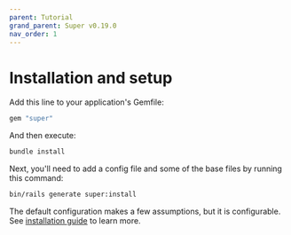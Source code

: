 ```yaml
---
parent: Tutorial
grand_parent: Super v0.19.0
nav_order: 1
---
```

# Installation and setup

Add this line to your application's Gemfile:

```ruby
gem "super"
```

And then execute:

```sh
bundle install
```

Next, you'll need to add a config file and some of the base files by running this command:

```sh
bin/rails generate super:install
```

The default configuration makes a few assumptions, but it is configurable. See [installation guide](../guides/installation_options.md) to learn more.
